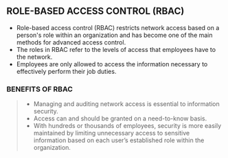 ## ROLE-BASED ACCESS CONTROL (RBAC)
- Role-based access control (RBAC) restricts network access based on a person's role within an organization and has become one of the main methods for advanced access control.
- The roles in RBAC refer to the levels of access that employees have to the network.
- Employees are only allowed to access the information necessary to effectively perform their job duties.

### BENEFITS OF RBAC
>- Managing and auditing network access is essential to information security.
>- Access can and should be granted on a need-to-know basis.
>- With hundreds or thousands of employees, security is more easily maintained by limiting unnecessary access to sensitive information based on each user’s established role within the organization.
